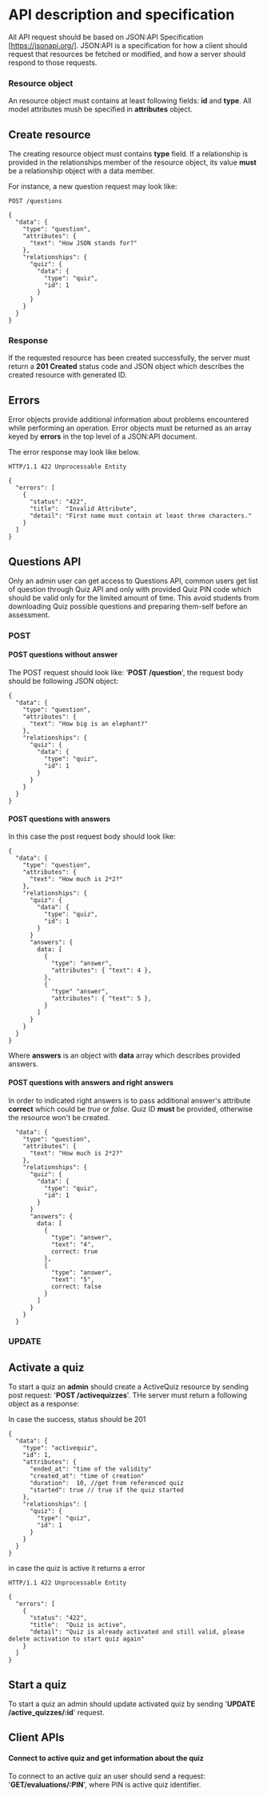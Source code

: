# API description and specification

All API request should be based on JSON:API Specification [https://jsonapi.org/]. JSON:API is a specification for how a client should request that resources be fetched or modified, and how a server should respond to those requests.

### Resource object 

An resource object must contains at least following fields: **id** and **type**. All model attributes mush be specified in **attributes** object. 

## Create resource

The creating resource object must contains **type** field. 
If a relationship is provided in the relationships member of the resource object, its value **must** be a relationship object with a data member.

For instance, a new question request may look like: 
~~~
POST /questions

{
  "data": {
    "type": "question",
    "attributes": {
      "text": "How JSON stands for?" 
    },
    "relationships": {
      "quiz": {
        "data": {
          "type": "quiz",
          "id": 1
        }
      }
    }
  }
}
~~~ 

### Response

If the requested resource has been created successfully, the server must return a **201 Created** status code and JSON object which describes the created resource with generated ID.


## Errors

Error objects provide additional information about problems encountered while performing an operation. Error objects must be returned as an array keyed by **errors** in the top level of a JSON:API document.

The error response may look like below.

~~~
HTTP/1.1 422 Unprocessable Entity

{
  "errors": [
    {
      "status": "422",
      "title":  "Invalid Attribute",
      "detail": "First name must contain at least three characters."
    }
  ]
}
~~~

## Questions API

Only an admin user can get access to Questions API, common users get list of question through Quiz API and only with provided Quiz PIN code which should be valid only for the limited amount of time. This avoid students from downloading Quiz possible questions and preparing them-self before an assessment.  

### POST

#### POST questions without answer

The POST request should look like: '**POST /question**', the request body should be following JSON object:
~~~
{
  "data": {
    "type": "question",
    "attributes": {
      "text": "How big is an elephant?" 
    },
    "relationships": {
      "quiz": {
        "data": {
          "type": "quiz",
          "id": 1
        }
      }
    }
  }
}
~~~ 

#### POST questions with answers
In this case the post request body should look like: 
~~~
{
  "data": {
    "type": "question",
    "attributes": {
      "text": "How much is 2*2?" 
    },
    "relationships": {
      "quiz": {
        "data": {
          "type": "quiz",
          "id": 1
        }
      }
      "answers": {
        data: [
          {
            "type": "answer",
            "attributes": { "text": 4 }, 
          },
          {
            "type" "answer",
            "attributes": { "text": 5 },
          }
        ]
      } 
    }
  }
}
~~~ 

Where **answers** is an object with **data** array which describes provided answers. 

#### POST questions with answers and right answers

In order to indicated right answers is to pass additional answer's attribute **correct** which could be *true* or *false*. Quiz ID **must** be provided, otherwise the resource won't be created.

~~~
  "data": {
    "type": "question",
    "attributes": {
      "text": "How much is 2*2?" 
    },
    "relationships": {
      "quiz": {
        "data": {
          "type": "quiz",
          "id": 1
        }
      }
      "answers": {
        data: [
          {
            "type": "answer",
            "text": "4",
            correct: true
          },
          {
            "type": "answer",
            "text": "5",
            correct: false
          }
        ]
      }
    }
  }
~~~        


### UPDATE


## Activate a quiz

To start a quiz an **admin** should create a ActiveQuiz resource by sending post request: '**POST /activequizzes**'. THe server must return a following
object as a response:

In case the success, status should be 201
~~~
{
  "data": {
    "type": "activequiz",
    "id": 1,
    "attributes": {
      "ended_at": "time of the validity"
      "created_at": "time of creation"
      "duration":  10, //get from referenced quiz
      "started": true // true if the quiz started
    },
    "relationships": {
      "quiz": {
        "type": "quiz",
        "id": 1
      }   
    }
  }
}
~~~

in case the quiz is active it returns a error
~~~
HTTP/1.1 422 Unprocessable Entity

{
  "errors": [
    {
      "status": "422",
      "title":  "Quiz is active",
      "detail": "Quiz is already activated and still valid, please delete activation to start quiz again"
    }
  ]
}
~~~

## Start a quiz

To start a quiz an admin should update activated quiz by sending '**UPDATE /active_quizzes/:id**' request. 

## Client APIs

#### Connect to active quiz and get information about the quiz

To connect to an active quiz an user should send a request: '**GET/evaluations/:PIN**', where PIN is active
quiz identifier.
 